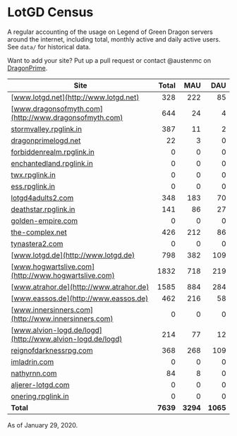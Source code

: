 # LotGD Census
A regular accounting of the usage on Legend of Green Dragon servers around the internet, including total, monthly active and daily active users. See `data/` for historical data.

Want to add your site? Put up a pull request or contact @austenmc on [DragonPrime](http://dragonprime.net).


Site | Total | MAU | DAU
--- | ---:| ---:| ---:
[www.lotgd.net](http://www.lotgd.net)|328|222|85
[www.dragonsofmyth.com](http://www.dragonsofmyth.com)|644|24|4
[stormvalley.rpglink.in](http://stormvalley.rpglink.in)|387|11|2
[dragonprimelogd.net](http://dragonprimelogd.net)|22|3|0
[forbiddenrealm.rpglink.in](http://forbiddenrealm.rpglink.in)|0|0|0
[enchantedland.rpglink.in](http://enchantedland.rpglink.in)|0|0|0
[twx.rpglink.in](http://twx.rpglink.in)|0|0|0
[ess.rpglink.in](http://ess.rpglink.in)|0|0|0
[lotgd4adults2.com](http://lotgd4adults2.com)|348|183|70
[deathstar.rpglink.in](http://deathstar.rpglink.in)|141|86|27
[golden-empire.com](http://golden-empire.com)|0|0|0
[the-complex.net](http://the-complex.net)|426|212|86
[tynastera2.com](http://tynastera2.com)|0|0|0
[www.lotgd.de](http://www.lotgd.de)|798|382|109
[www.hogwartslive.com](http://www.hogwartslive.com)|1832|718|219
[www.atrahor.de](http://www.atrahor.de)|1585|884|284
[www.eassos.de](http://www.eassos.de)|462|216|58
[www.innersinners.com](http://www.innersinners.com)|0|0|0
[www.alvion-logd.de/logd](http://www.alvion-logd.de/logd)|214|77|12
[reignofdarknessrpg.com](http://reignofdarknessrpg.com)|368|268|109
[imladrin.com](http://imladrin.com)|0|0|0
[nathyrnn.com](http://nathyrnn.com)|84|8|0
[aljerer-lotgd.com](http://aljerer-lotgd.com)|0|0|0
[onering.rpglink.in](http://onering.rpglink.in)|0|0|0
**Total**|**7639**|**3294**|**1065**

As of January 29, 2020.
